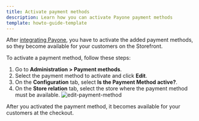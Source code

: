 ```yaml
---
title: Activate payment methods
description: Learn how you can activate Payone payment methods
template: howto-guide-template
---
```


After [integrating Payone](/docs/pbc/all/payment-service-providers/payone/integrate-payone.html), you have to activate the added payment methods, so they become available for your customers on the Storefront.

To activate a payment method, follow these steps:

1. Go to **Administration&nbsp;<span aria-label="and then">></span> Payment methods**.
2. Select the payment method to activate and click **Edit**.
3. On the **Configuration** tab, select **Is the Payment Method active?**.
4. On the **Store relation** tab, select the store where the payment method must be available.
![edit-payment-method](https://spryker.s3.eu-central-1.amazonaws.com/docs/aop/user/apps/payone/edit-payment-method.png)

After you activated the payment method, it becomes available for your customers at the checkout.